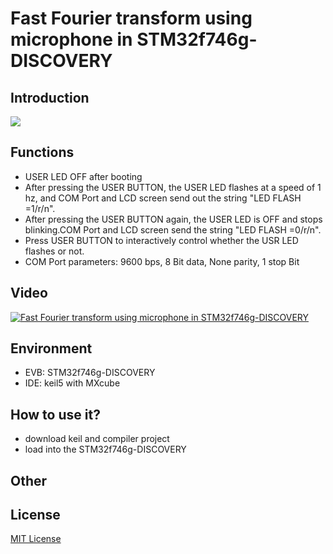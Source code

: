 # Fast Fourier transform using microphone in STM32f746g-DISCOVERY
## Introduction
  ![](https://i.imgur.com/D3iZ376.png)
## Functions
  - USER LED OFF after booting
  - After pressing the USER BUTTON, the USER LED flashes at a speed of 1 hz, and COM
Port and LCD screen send out the string "LED FLASH =1/r/n".
  - After pressing the USER BUTTON again, the USER LED is OFF and stops blinking.COM Port and LCD screen send the string "LED FLASH =0/r/n".
  - Press USER BUTTON to interactively control whether the USR LED flashes or not.
  - COM Port parameters: 9600 bps, 8 Bit data, None parity, 1 stop Bit
## Video
  [![Fast Fourier transform using microphone in STM32f746g-DISCOVERY](https://i.imgur.com/eCPdes8.png)](https://www.youtube.com/watch?v=NJCQbo03_Y8)
## Environment
  - EVB:  STM32f746g-DISCOVERY    
  - IDE:  keil5 with MXcube  
## How to use it?
  - download keil and compiler project
  - load into the STM32f746g-DISCOVERY 
## Other

## License
[MIT License](https://opensource.org/licenses/MIT)
